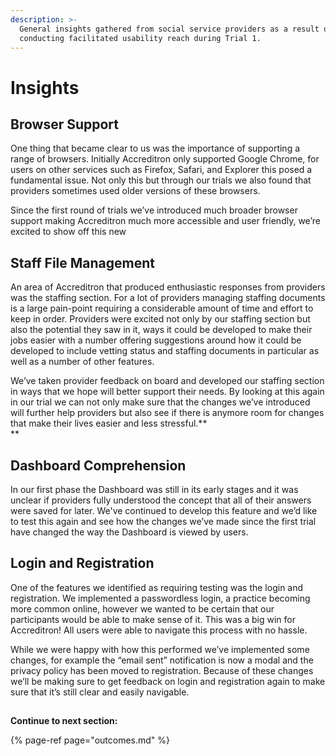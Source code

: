 ```yaml
---
description: >-
  General insights gathered from social service providers as a result of
  conducting facilitated usability reach during Trial 1.
---
```


# Insights

## **Browser Support**

One thing that became clear to us was the importance of supporting a range of browsers. Initially Accreditron only supported Google Chrome, for users on other services such as Firefox, Safari, and Explorer this posed a fundamental issue. Not only this but through our trials we also found that providers sometimes used older versions of these browsers.  


Since the first round of trials we’ve introduced much broader browser support making Accreditron much more accessible and user friendly, we’re excited to show off this new

## **Staff File Management**

An area of Accreditron that produced enthusiastic responses from providers was the staffing section. For a lot of providers managing staffing documents is a large pain-point requiring a considerable amount of time and effort to keep in order. Providers were excited not only by our staffing section but also the potential they saw in it, ways it could be developed to make their jobs easier with a number offering suggestions around how it could be developed to include vetting status and staffing documents in particular as well as a number of other features.

We’ve taken provider feedback on board and developed our staffing section in ways that we hope will better support their needs. By looking at this again in our trial we can not only make sure that the changes we’ve introduced will further help providers but also see if there is anymore room for changes that make their lives easier and less stressful.**  
**

## **Dashboard Comprehension**

In our first phase the Dashboard was still in its early stages and it was unclear if providers fully understood the concept that all of their answers were saved for later. We've continued to develop this feature and we’d like to test this again and see how the changes we’ve made since the first trial have changed the way the Dashboard is viewed by users.

## **Login and Registration**

One of the features we identified as requiring testing was the login and registration. We implemented a passwordless login, a practice becoming more common online, however we wanted to be certain that our participants would be able to make sense of it. This was a big win for Accreditron! All users were able to navigate this process with no hassle.

While we were happy with how this performed we’ve implemented some changes, for example the “email sent” notification is now a modal and the privacy policy has been moved to registration. Because of these changes we’ll be making sure to get feedback on login and registration again to make sure that it’s still clear and easily navigable.



## 





**Continue to next section:**

{% page-ref page="outcomes.md" %}



